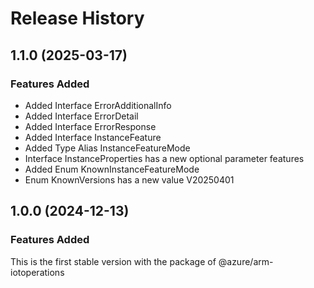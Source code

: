# Release History
    
## 1.1.0 (2025-03-17)
    
### Features Added

  - Added Interface ErrorAdditionalInfo
  - Added Interface ErrorDetail
  - Added Interface ErrorResponse
  - Added Interface InstanceFeature
  - Added Type Alias InstanceFeatureMode
  - Interface InstanceProperties has a new optional parameter features
  - Added Enum KnownInstanceFeatureMode
  - Enum KnownVersions has a new value V20250401
    
    
## 1.0.0 (2024-12-13)

### Features Added

This is the first stable version with the package of @azure/arm-iotoperations
